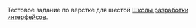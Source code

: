 Тестовое задание по вёрстке для шестой [Школы разработки интерфейсов](https://academy.yandex.ru/events/frontend/shri_msk-2018).
